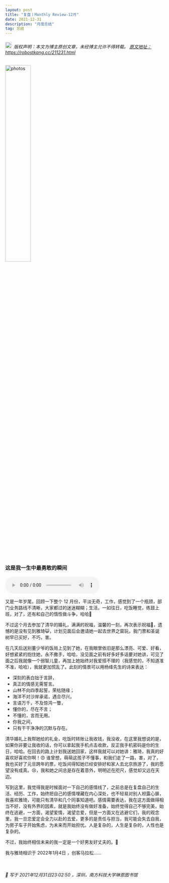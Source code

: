 ```yaml
---
layout: post
title: "复盘丨Monthly Review-12月"
date: 2021-12-31 
description: "月度总结"
tag: 总结
---   
```


<h6><img src="https://robotkang-1257995526.cos.ap-chengdu.myqcloud.com/icon/copyright.png" alt="copyright" style="display:inline;margin-bottom: -5px;" width="20" height="20"> 版权声明：本文为博主原创文章，未经博主允许不得转载。
<a target="_blank" href="https://robotkang.cc/211231.html">原文地址：https://robostkang.cc/211231.html </a>
</h6>                           

<img src="https://robotkang-1257995526.cos.ap-chengdu.myqcloud.com/image/d67875c38c983988fc6c8de3865ac219.png" width="40%" height="40%" alt="photos"/>     

### 这是我一生中最勇敢的瞬间           

<audio controls>
	<source src="https://robotkang-1257995526.cos.ap-chengdu.myqcloud.com/music/%E8%BF%99%E6%98%AF%E6%88%91%E4%B8%80%E7%94%9F%E4%B8%AD%E6%9C%80%E5%8B%87%E6%95%A2%E7%9A%84%E7%9E%AC%E9%97%B4%20(320%20kbps).mp3" type="audio/mpeg">
	Your browser does not support the audio tag.
</audio>
                
又是一年岁尾，回顾一下整个 12 月份，平淡无奇，工作，感觉到了一个瓶颈，部门业务路线不清晰，大家都过的迷迷糊糊；生活，一如往日，吃饭睡觉，练鼓上班，对了，还有和自己的惰性做斗争，哈哈🤣         

不过这个月去参加了清华的婚礼，满满的祝福，温馨的一刻，再次表示祝福🎅，遗憾的是没有见到雅琦😺，计划见面后会邀请她一起去世界之窗玩，我门票和圣诞树早已买好，不巧，害。        

在几天后送别董少爷的饭局上见到了她，在我眼里依旧是那么漂亮、可爱、好看，好想紧紧的抱住她，永不撒手，哈哈，没见面之前有好多好多话要对她讲，可见了面之后我就像一个弱智儿童，再加上她始终对我爱搭不理的（我感觉的，不知道准不准，哈哈），我就更加慌乱了。此刻的情景可以用杨绛先生的诗来表达：       
- 深刻的表白拙于言辞，         
- 真正的情感无需誓言。      
- 山林不向四季起誓，荣枯随缘；             
- 海洋不对沙岸承诺，遇合尽兴。        
- 言语万千，不及惊鸿一瞥，       
- 懂你的，尽在不言；         
- 不懂的，言而无用。       
- 你我之间，        
- 只有干干净净的沉默与存在。         

清华婚礼上我帮她给的礼金，吃饭时转账让我收钱，我没收，在这里我想说的是，如果你非要让我收的话，你可以拿起我手机点击收款，反正我手机密码是你的生日，哈哈。在回去的路上计划我送她回家，这样我就可以对她讲：雅琦，我真的好喜欢好喜欢你啊！😍 谁曾想，萌萌这孩子不懂事，和我们走了一路，害，对了，我也买好了元旦跨年的票，吃饭间得知她已经安排好和家人去北京旅游了，我的愿望没有成真。😢，我和她之间总是存在着意外，明明近在咫尺，感觉却又远在天边。         

写到这里，我觉得我是时候面对一下自己的感情线了，之前总是在复盘自己的生活、经历、工作，始终把自己的感情埋藏在内心深处，也不轻易对别人袒露心扉，我喜欢雅琦，可能只有清华和几个同事知道吧。感情需要表达，我在这方面做得相当不好，没有外界的因素，就是我始终没有做好准备，始终觉得自己不够完美，始终在逃避，一方面，渴望爱情，渴望恋爱，但是一方面又在逃避它们，我的观念里，我一旦恋爱定会全力以赴的去爱，更多的是责任与担当，我可能会失去自我，为房子车子开始焦虑，为未来而开始担忧。人是复杂的，人生是复杂的，人性也是复杂的。        

不过，我始终相信未来的我一定是一个好男友好丈夫的。💪        

我与雅琦相识于 2022年1月4日 ，创客马拉松……         

​

<h6> 

📌 写于 2021年12月31日23:02:50 ，深圳，南方科技大学琳恩图书馆                               

</h6>      



